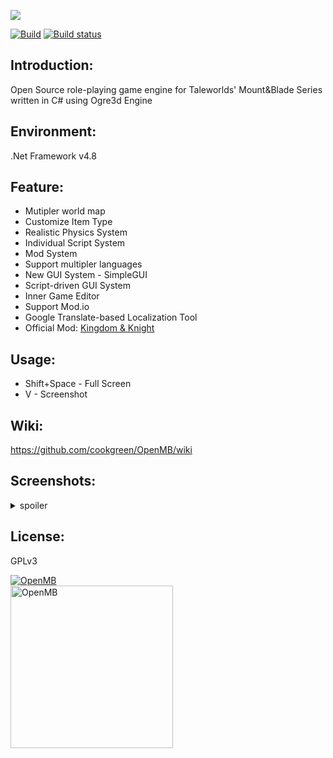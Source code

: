 ![](https://media.moddb.com/images/members/4/3399/3398047/logo.3.png)  

[![Build](https://api.travis-ci.org/cookgreen/OpenMB.svg?branch=bleed)](https://travis-ci.org/github/cookgreen/OpenMB?branch=bleed)
 [![Build status](https://ci.appveyor.com/api/projects/status/0yrneeoom5jk8de2/branch/bleed?svg=true)](https://ci.appveyor.com/project/cookgreen/openmb/branch/bleed) 

## Introduction:
Open Source role-playing game engine for Taleworlds' Mount&Blade Series written in C# using Ogre3d Engine

## Environment:  
.Net Framework v4.8  
  
## Feature:
* Mutipler world map
* Customize Item Type
* Realistic Physics System  
* Individual Script System
* Mod System  
* Support multipler languages
* New GUI System - SimpleGUI  
* Script-driven GUI System  
* Inner Game Editor  
* Support Mod.io
* Google Translate-based Localization Tool
* Official Mod: [Kingdom & Knight](https://www.moddb.com/mods/kingdom-knights)  

## Usage:
* Shift+Space - Full Screen  
* V - Screenshot  

## Wiki:
https://github.com/cookgreen/OpenMB/wiki
  
## Screenshots:
<details>
 <summary>spoiler</summary>
 <img src="https://media.moddb.com/images/games/1/72/71205/image.png" />  
 <img src="https://media.moddb.com/images/games/1/72/71205/inventory.1.png" />  
 <img src="https://media.moddb.com/images/games/1/72/71205/game-notes-faction.PNG" />  
</details>

## License:
GPLv3

<a href="https://www.moddb.com/games/openmb" title="View OpenMB on Mod DB" target="_blank"><img src="https://button.moddb.com/popularity/medium/games/71205.png" alt="OpenMB" /></a>  
<a href="https://discord.gg/wgyBwAy" title="View OpenMB Discord" target="_blank"><img src="https://media.moddb.com/images/members/4/3399/3398047/discord_long.png" width="260" alt="OpenMB" /></a>
